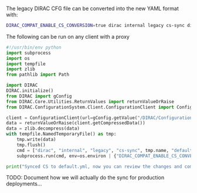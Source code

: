 The legacy DIRAC CFG file can be converted into the new YAML format with:

```bash
DIRAC_COMPAT_ENABLE_CS_CONVERSION=true dirac internal legacy cs-sync dirac-cs.cfg diracx-config/default.yml
```

The following can be run on any client with a proxy

```python
#!/usr/bin/env python
import subprocess
import os
import tempfile
import zlib
from pathlib import Path

import DIRAC
DIRAC.initialize()
from DIRAC import gConfig
from DIRAC.Core.Utilities.ReturnValues import returnValueOrRaise
from DIRAC.ConfigurationSystem.Client.ConfigurationClient import ConfigurationClient

client = ConfigurationClient(url=gConfig.getValue("/DIRAC/Configuration/MasterServer", ""))
data = returnValueOrRaise(client.getCompressedData())
data = zlib.decompress(data)
with tempfile.NamedTemporaryFile() as tmp:
    tmp.write(data)
    tmp.flush()
    cmd = ["dirac", "internal", "legacy", "cs-sync", tmp.name, "default.yml"]
    subprocess.run(cmd, env=os.environ | {"DIRAC_COMPAT_ENABLE_CS_CONVERSION": "yes"}, check=True)

print("Synced CS to default.yml, now you can review the changes and commit/push them")
```

TODO: Document how we will actually do the sync for production deployments...
